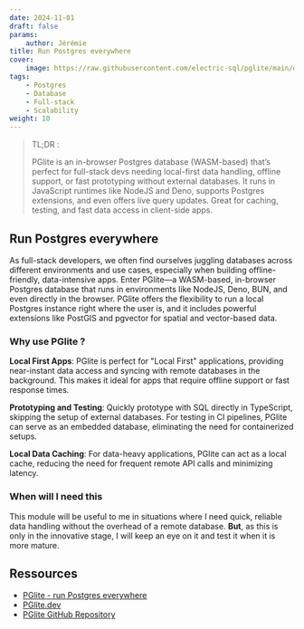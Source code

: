 ```yaml
---
date: 2024-11-01
draft: false
params:
    author: Jérémie
title: Run Postgres everywhere
cover:
    image: https://raw.githubusercontent.com/electric-sql/pglite/main/docs/public/img/brand/logo.svg
tags:
    - Postgres
    - Database
    - Full-stack
    - Scalability
weight: 10
---
```


> TL;DR :
>
> PGlite is an in-browser Postgres database (WASM-based) that’s perfect for full-stack devs needing local-first data handling, offline support, or fast prototyping without external databases. It runs in JavaScript runtimes like NodeJS and Deno, supports Postgres extensions, and even offers live query updates. Great for caching, testing, and fast data access in client-side apps.

## Run Postgres everywhere

As full-stack developers, we often find ourselves juggling databases across different environments and use cases, especially when building offline-friendly, data-intensive apps. Enter PGlite—a WASM-based, in-browser Postgres database that runs in environments like NodeJS, Deno, BUN, and even directly in the browser. PGlite offers the flexibility to run a local Postgres instance right where the user is, and it includes powerful extensions like PostGIS and pgvector for spatial and vector-based data.

### Why use PGlite ?

**Local First Apps**: PGlite is perfect for "Local First" applications, providing near-instant data access and syncing with remote databases in the background. This makes it ideal for apps that require offline support or fast response times.

**Prototyping and Testing**: Quickly prototype with SQL directly in TypeScript, skipping the setup of external databases. For testing in CI pipelines, PGlite can serve as an embedded database, eliminating the need for containerized setups.

**Local Data Caching**: For data-heavy applications, PGlite can act as a local cache, reducing the need for frequent remote API calls and minimizing latency.

### When will I need this

This module will be useful to me in situations where I need quick, reliable data handling without the overhead of a remote database.
**But**, as this is only in the innovative stage, I will keep an eye on it and test it when it is more mature.

## Ressources

-   [PGlite - run Postgres everywhere](https://buttondown.com/entbit/archive/pglite-run-postgres-everywhere/)
-   [PGlite.dev](https://pglite.dev/)
-   [PGlite GitHub Repository](https://github.com/electric-sql/pglite)
